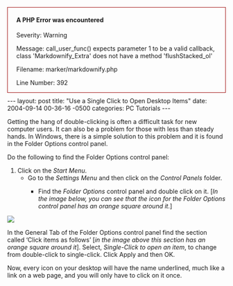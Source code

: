 <div style="border:1px solid #990000;padding-left:20px;margin:0 0 10px 0;">

<h4>A PHP Error was encountered</h4>

<p>Severity: Warning</p>
<p>Message:  call_user_func() expects parameter 1 to be a valid callback, class 'Markdownify_Extra' does not have a method 'flushStacked_ol'</p>
<p>Filename: marker/markdownify.php</p>
<p>Line Number: 392</p>

</div>---
layout: post
title:  "Use a Single Click to Open Desktop Items"
date:   2004-09-14 00-36-16 -0500
categories: PC Tutorials
---

Getting the hang of double-clicking is often a difficult task for new computer users. It can also be a problem for those with less than steady hands. In Windows, there is a simple solution to this problem and it is found in the Folder Options control panel.

Do the following to find the Folder Options control panel:  
  
1.  Click on the *Start Menu*.  
    *   Go to the *Settings Menu* and then click on the *Control Panels* folder.  
        *   Find the *Folder Options* control panel and double click on it. [*In the image below, you can see that the icon for the Folder Options control panel has an orange square around it.*]  
            </ol>
              
              
            
            
              
              
            
            
            ![][1]
            
              
              
            
            
              
              
            
            
            In the General Tab of the Folder Options control panel find the section called ‘Click items as follows’ [*in the image above this section has an orange square around it*]. Select, *Single-Click to open an item*, to change from double-click to single-click. Click Apply and then OK. 
            
              
              
            
            
            Now, every icon on your desktop will have the name underlined, much like a link on a web page, and you will only have to click on it once.

 [1]: http://www.gbradhopkins.com/images/pc/single-click/folder-options.jpg

